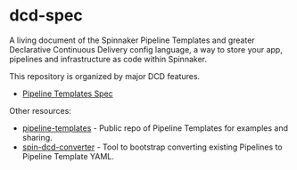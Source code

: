# dcd-spec

A living document of the Spinnaker Pipeline Templates and greater Declarative
Continuous Delivery config language, a way to store your app, pipelines and
infrastructure as code within Spinnaker.

This repository is organized by major DCD features.

* [Pipeline Templates Spec](PIPELINE_TEMPLATES.md)

Other resources:

* [pipeline-templates](https://github.com/spinnaker/pipeline-templates) - 
  Public repo of Pipeline Templates for examples and sharing.
* [spin-dcd-converter](https://github.com/robzienert/spin-dcd-converter) -
  Tool to bootstrap converting existing Pipelines to Pipeline Template YAML.
